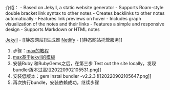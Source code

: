 介绍：
	-   Based on Jekyll, a static website generator
	-   Supports Roam-style double bracket link syntax to other notes
	-   Creates backlinks to other notes automatically
	-   Features link previews on hover
	-   Includes graph visualization of the notes and their links
	-   Features a simple and responsive design
	-   Supports Markdown or HTML notes

[Jekyll](http://jekyllcn.com/docs/home/) - [[静态网站]]生成器
[Netlify](https://app.netlify.com/teams/maevewi/overview) - [[静态网站托管服务]]

1. 步骤：[max的教程](https://maximevaillancourt.com/blog/setting-up-your-own-digital-garden-with-jekyll)
2. [max基于jekyll的模板](https://github.com/maximevaillancourt/digital-garden-jekyll-template)
3. 安装Ruby 和RubyGems之后，在第三步 Test out the site locally，发现bundler版本过高![[20220902105531.png]]
4. 安装低版本：gem instal bundler -v2.2.3 ![[20220902105647.png]]
5. 再次执行bundle，安装依赖成功，继续步骤